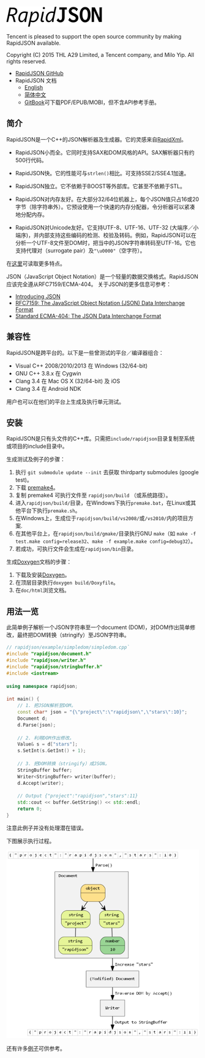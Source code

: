 ![](doc/logo/rapidjson.png)

Tencent is pleased to support the open source community by making RapidJSON available.

Copyright (C) 2015 THL A29 Limited, a Tencent company, and Milo Yip. All rights reserved.

* [RapidJSON GitHub](https://github.com/miloyip/rapidjson/)
* RapidJSON 文档
  * [English](http://miloyip.github.io/rapidjson/)
  * [简体中文](http://miloyip.github.io/rapidjson/zh-cn/)
  * [GitBook](https://www.gitbook.com/book/miloyip/rapidjson/)可下载PDF/EPUB/MOBI，但不含API参考手册。

## 简介

RapidJSON是一个C++的JSON解析器及生成器。它的灵感来自[RapidXml](http://rapidxml.sourceforge.net/)。

* RapidJSON小而全。它同时支持SAX和DOM风格的API。SAX解析器只有约500行代码。

* RapidJSON快。它的性能可与`strlen()`相比。可支持SSE2/SSE4.1加速。

* RapidJSON独立。它不依赖于BOOST等外部库。它甚至不依赖于STL。

* RapidJSON对内存友好。在大部分32/64位机器上，每个JSON值只占16或20字节（除字符串外）。它预设使用一个快速的内存分配器，令分析器可以紧凑地分配内存。

* RapidJSON对Unicode友好。它支持UTF-8、UTF-16、UTF-32 (大端序／小端序)，并内部支持这些编码的检测、校验及转码。例如，RapidJSON可以在分析一个UTF-8文件至DOM时，把当中的JSON字符串转码至UTF-16。它也支持代理对（surrogate pair）及`"\u0000"`（空字符）。

在[这里](doc/features.md)可读取更多特点。

JSON（JavaScript Object Notation）是一个轻量的数据交换格式。RapidJSON应该完全遵从RFC7159/ECMA-404。 关于JSON的更多信息可参考：
* [Introducing JSON](http://json.org/)
* [RFC7159: The JavaScript Object Notation (JSON) Data Interchange Format](http://www.ietf.org/rfc/rfc7159.txt)
* [Standard ECMA-404: The JSON Data Interchange Format](http://www.ecma-international.org/publications/standards/Ecma-404.htm)

## 兼容性

RapidJSON是跨平台的。以下是一些曾测试的平台／编译器组合：
* Visual C++ 2008/2010/2013 在 Windows (32/64-bit)
* GNU C++ 3.8.x 在 Cygwin
* Clang 3.4 在 Mac OS X (32/64-bit) 及 iOS
* Clang 3.4 在 Android NDK

用户也可以在他们的平台上生成及执行单元测试。

## 安装

RapidJSON是只有头文件的C++库。只需把`include/rapidjson`目录复制至系统或项目的include目录中。

生成测试及例子的步骤：

1. 执行 `git submodule update --init` 去获取 thirdparty submodules (google test)。
2. 下载 [premake4](http://industriousone.com/premake/download)。
3. 复制 premake4 可执行文件至 `rapidjson/build` （或系统路径）。
4. 进入`rapidjson/build/`目录，在Windows下执行`premake.bat`，在Linux或其他平台下执行`premake.sh`。
5. 在Windows上，生成位于`rapidjson/build/vs2008/`或`/vs2010/`内的项目方案.
6. 在其他平台上，在`rapidjson/build/gmake/`目录执行GNU `make`（如 `make -f test.make config=release32`、`make -f example.make config=debug32`）。
7. 若成功，可执行文件会生成在`rapidjson/bin`目录。

生成[Doxygen](http://doxygen.org)文档的步骤：

1. 下载及安装[Doxygen](http://doxygen.org/download.html)。
2. 在顶层目录执行`doxygen build/Doxyfile`。
3. 在`doc/html`浏览文档。

## 用法一览

此简单例子解析一个JSON字符串至一个document (DOM)，对DOM作出简单修改，最终把DOM转换（stringify）至JSON字符串。

~~~~~~~~~~cpp
// rapidjson/example/simpledom/simpledom.cpp`
#include "rapidjson/document.h"
#include "rapidjson/writer.h"
#include "rapidjson/stringbuffer.h"
#include <iostream>

using namespace rapidjson;

int main() {
    // 1. 把JSON解析至DOM。
    const char* json = "{\"project\":\"rapidjson\",\"stars\":10}";
    Document d;
    d.Parse(json);

    // 2. 利用DOM作出修改。
    Value& s = d["stars"];
    s.SetInt(s.GetInt() + 1);

    // 3. 把DOM转换（stringify）成JSON。
    StringBuffer buffer;
    Writer<StringBuffer> writer(buffer);
    d.Accept(writer);

    // Output {"project":"rapidjson","stars":11}
    std::cout << buffer.GetString() << std::endl;
    return 0;
}
~~~~~~~~~~

注意此例子并没有处理潜在错误。

下图展示执行过程。

![simpledom](doc/diagram/simpledom.png)

还有许多[例子](https://github.com/miloyip/rapidjson/tree/master/example)可供参考。
